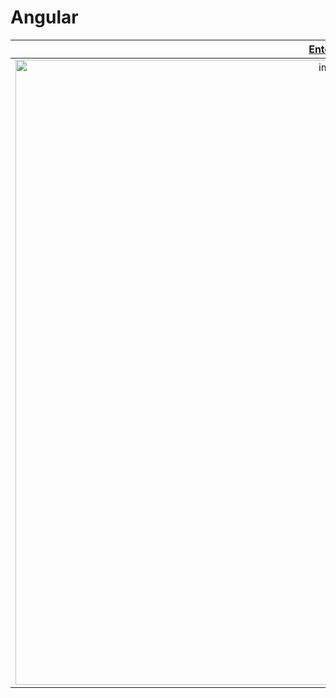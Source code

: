 ﻿# Angular
<div align="center">
  
| <a href="https://github.com/Gokiina/LudotecaTan/tree/Angular/clientBase" target="_blank">Entorno</a> | <a href="###" target="_blank">Hazlo tu mismo!</a> |
| :---: | :---: |
|<img width="1000" alt="image" src="https://github.com/user-attachments/assets/4d71b6e4-ebc3-4ed1-a579-66954de3ec2b">| <img width="388" alt="image" src="https://github.com/user-attachments/assets/74906e9d-f684-4335-9cc1-c4cc091f524e"> |

</div>
